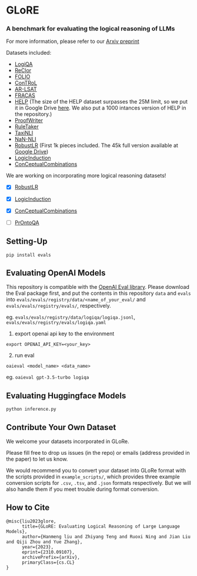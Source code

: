 # GLoRE

### A benchmark for evaluating the logical reasoning of LLMs

For more information, please refer to our [Arxiv preprint](https://arxiv.org/abs/2310.09107)

Datasets included:

* [LogiQA](https://github.com/csitfun/LogiQA2.0)
* [ReClor](https://whyu.me/reclor/)
* [FOLIO](https://github.com/Yale-LILY/FOLIO)
* [ConTRoL](https://github.com/csitfun/ConTRoL-dataset)
* [AR-LSAT](https://github.com/zhongwanjun/AR-LSAT)
* [FRACAS](https://www-nlp.stanford.edu/~wcmac/downloads/fracas.xml)
* [HELP](https://github.com/verypluming/HELP) (The size of the HELP dataset surpasses the 25M limit, so we put it in Google Drive [here](https://drive.google.com/file/d/1FwYSnI6iKHPIFG4EwwCLfPxDORJzDnAQ/view?usp=sharing). We also put a 1000 intances version of HELP in the repository.)
* [ProofWriter](https://allenai.org/data/proofwriter)
* [RuleTaker](https://allenai.org/data/ruletaker)
* [TaxiNLI](https://github.com/microsoft/TaxiNLI)
* [NaN-NLI](https://github.com/joey234/nan-nli)
* [RobustLR](https://github.com/INK-USC/RobustLR) (First 1k pieces included. The 45k full version available at [Google Drive](https://drive.google.com/file/d/1GYSItymQzlUoE4_CmavAbgl7n1Eow9L1/view?usp=sharing))
* [LogicInduction](https://github.com/google/BIG-bench/tree/main/bigbench/benchmark_tasks/logical_deduction)
* [ConCeptualCombinations](https://github.com/google/BIG-bench/tree/main/bigbench/benchmark_tasks/conceptual_combinations)

We are working on incorporating more logical reasoning datasets!
- [x] [RobustLR](https://github.com/INK-USC/RobustLR)
- [x] [LogicInduction](https://github.com/google/BIG-bench/tree/main/bigbench/benchmark_tasks/logical_deduction)
- [x] [ConCeptualCombinations](https://github.com/google/BIG-bench/tree/main/bigbench/benchmark_tasks/conceptual_combinations)
- [ ] [PrOntoQA](https://github.com/asaparov/prontoqa)



## Setting-Up

`pip install evals`

## Evaluating OpenAI Models

This repository is compatible with the [OpenAI Eval library](https://github.com/openai/evals). Please download the Eval package first, and put the contents in this repository `data` and `evals` into `evals/evals/registry/data/<name_of_your_eval/` and `evals/evals/registry/evals/`, respectively.

eg. `evals/evals/registry/data/logiqa/logiqa.jsonl`, `evals/evals/registry/evals/logiqa.yaml`

1. export openai api key to the environment

``export OPENAI_API_KEY=<your_key>``

2. run eval

``oaieval <model_name> <data_name>``

eg. `oaieval gpt-3.5-turbo logiqa`

## Evaluating Huggingface Models
``python inference.py``

## Contribute Your Own Dataset

We welcome your datasets incorporated in GLoRe.

Please fill free to drop us issues (in the repo) or emails (address provided in the paper) to let us know.

We would recommend you to convert your dataset into GLoRe format with the scripts provided in `example_scripts/`, which provides three example conversion scripts for `.csv`, `.tsv`, and `.json` formats respectively. But we will also handle them if you meet trouble during format conversion.

## How to Cite

```
@misc{liu2023glore,
      title={GLoRE: Evaluating Logical Reasoning of Large Language Models}, 
      author={Hanmeng liu and Zhiyang Teng and Ruoxi Ning and Jian Liu and Qiji Zhou and Yue Zhang},
      year={2023},
      eprint={2310.09107},
      archivePrefix={arXiv},
      primaryClass={cs.CL}
}
```
